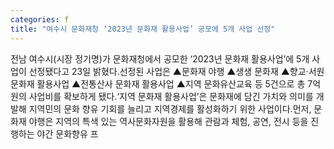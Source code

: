 ```yaml
---
categories: f
title: "여수시 문화재청 ‘2023년 문화재 활용사업’ 공모에 5개 사업 선정"
---
```

전남 여수시(시장 정기명)가 문화재청에서 공모한 ‘2023년 문화재 활용사업’에 5개 사업이 선정됐다고 23일 밝혔다.선정된 사업은 ▲문화재 야행 ▲생생 문화재 ▲향교‧서원 문화재 활용사업 ▲전통산사 문화재 활용사업 ▲지역 문화유산교육 등 5건으로 총 7억 원의 사업비를 확보하게 됐다.‘지역 문화재 활용사업’은 문화재에 담긴 가치와 의미를 개발해 지역민의 문화 향유 기회를 늘리고 지역경제를 활성화하기 위한 사업이다.먼저, 문화재 야행은 지역의 특색 있는 역사문화자원을 활용해 관람과 체험, 공연, 전시 등을 진행하는 야간 문화향유 프